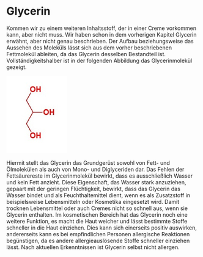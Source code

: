 # Glycerin

Kommen wir zu einem weiteren Inhaltsstoff, der in einer Creme vorkommen kann, aber nicht muss. 
Wir haben schon in dem vorherigen Kapitel Glycerin erwähnt, aber nicht genau beschrieben. 
Der Aufbau beziehungsweise das Aussehen des Moleküls lässt sich aus dem vorher beschriebenen Fettmolekül ableiten, da
das Glycerin desselben Bestandteil ist. 
Vollständigkeitshalber ist in der folgenden Abbildung das Glycerinmolekül gezeigt.

![Glycerin oder Propan-1,2,3-triol Molekül.](./abb/zutaten/Glycerin.jpg)

Hiermit stellt das Glycerin das Grundgerüst sowohl von Fett- und Ölmolekülen als auch von Mono- und Diglyceriden dar. 
Das Fehlen der Fettsäurereste im Glycerinmolekül bewirkt, dass es ausschließlich Wasser und kein Fett anzieht. 
Diese Eigenschaft, das Wasser stark anzuziehen, gepaart mit der geringen Flüchtigkeit, 
bewirkt, dass das Glycerin das Wasser bindet und als Feuchthaltemittel dient, 
wenn es als Zusatzstoff in beispielsweise Lebensmitteln oder Kosmetika eingesetzt wird. 
Damit trocknen Lebensmittel oder auch Cremes nicht so schnell aus, wenn sie Glycerin enthalten. 
Im kosmetischen Bereich hat das Glycerin noch eine weitere Funktion, 
es macht die Haut weicher und lässt bestimmte Stoffe schneller in die Haut einziehen. 
Dies kann sich einerseits positiv auswirken, andererseits kann es bei empfindlichen Personen allergische Reaktionen begünstigen, 
da es andere allergieauslösende Stoffe schneller einziehen lässt. 
Nach aktuellen Erkenntnissen ist Glycerin selbst nicht allergen.